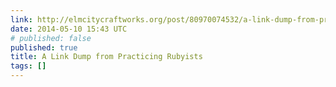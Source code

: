 ```yaml
---
link: http://elmcitycraftworks.org/post/80970074532/a-link-dump-from-practicing-rubyists
date: 2014-05-10 15:43 UTC
# published: false
published: true
title: A Link Dump from Practicing Rubyists
tags: []
---
```



